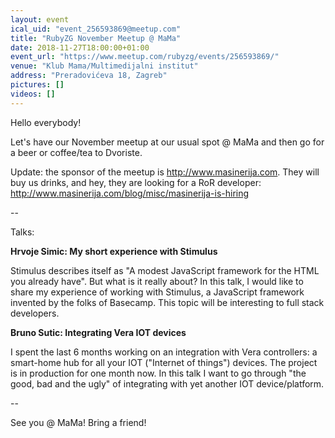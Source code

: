 ```yaml
---
layout: event
ical_uid: "event_256593869@meetup.com"
title: "RubyZG November Meetup @ MaMa"
date: 2018-11-27T18:00:00+01:00
event_url: "https://www.meetup.com/rubyzg/events/256593869/"
venue: "Klub Mama/Multimedijalni institut"
address: "Preradovićeva 18, Zagreb"
pictures: []
videos: []
---
```


Hello everybody!
  
Let's have our November meetup at our usual spot @ MaMa and then go for a beer or coffee/tea to Dvoriste.
  
Update: the sponsor of the meetup is http://www.masinerija.com. They will buy us drinks, and hey, they are looking for a RoR developer: http://www.masinerija.com/blog/misc/masinerija-is-hiring
  
--
  
Talks:
  
**Hrvoje Simic: My short experience with Stimulus**
  
Stimulus describes itself as "A modest JavaScript framework for the HTML you already have". But what is it really about? In this talk, I would like to share my experience of working with Stimulus, a JavaScript framework invented by the folks of Basecamp. This topic will be interesting to full stack developers.
  
**Bruno Sutic: Integrating Vera IOT devices**
  
I spent the last 6 months working on an integration with Vera controllers: a smart-home hub for all your IOT ("Internet of things") devices. The project is in production for one month now. In this talk I want to go through "the good, bad and the ugly" of integrating with yet another IOT device/platform.
  
--
  
See you @ MaMa! Bring a friend!